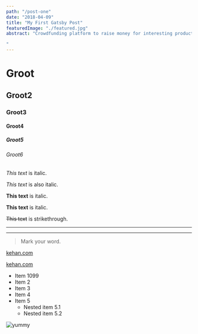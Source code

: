 ```yaml
---
path: "/post-one"
date: "2018-04-09"
title: "My First Gatsby Post"
featuredImage: "./featured.jpg"
abstract: "Crowdfunding platform to raise money for interesting products. I was responsible for building out the backend for a campaign microservice that allows users to pledge money to products. I scaled the backend to handle 32k requests per minute with a server response time of under 7ms. I measured the server performance under high traffic volumes by seeding a Postgres database with over 10 million database records and load testing using Artillery.io.

"
---
```


# Groot

## Groot2

### Groot3

#### Groot4

##### Groot5

###### Groot6

_This text_ is italic.

_This text_ is also italic.

**This text** is italic.

**This text** is italic.

~~This text~~ is strikethrough.

---

---

<!-- Block Quotes -->

> Mark your word.

[kehan.com](www.cari.com.my)

[kehan.com](www.kehan.com 'hover me')

- Item 1099
- Item 2
- Item 3
- Item 4
- Item 5
  - Nested item 5.1
  - Nested item 5.2

![yummy](./yummy.jpg)
